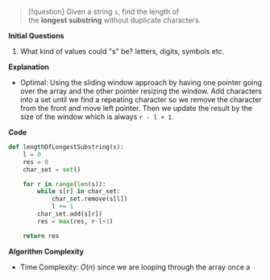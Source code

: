 >[!question]
>Given a string `s`, find the length of the **longest** **substring** without duplicate characters.

**Initial Questions**
1. What kind of values could "s" be? letters, digits, symbols etc.

**Explanation**
- Optimal: Using the sliding window approach by having one pointer going over the array and the other pointer resizing the window. Add characters into a set until we find a repeating character so we remove the character from the front and move left pointer. Then we update the result by the size of the window which is always `r - l + 1`.

**Code**
```Python
def lengthOfLongestSubstring(s):
	l = 0
	res = 0
	char_set = set()

	for r in range(len(s)):
		while s[r] in char_set:
			char_set.remove(s[l])
			l += 1
		char_set.add(s[r])
		res = max(res, r-l+1)

	return res
```

**Algorithm Complexity**
- Time Complexity: $O(n)$ since we are looping through the array once a